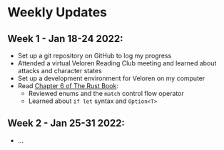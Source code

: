 # Weekly Updates

## Week 1 - Jan 18-24 2022:
* Set up a git repository on GitHub to log my progress
* Attended a virtual Veloren Reading Club meeting and learned about attacks and character states
* Set up a development environment for Veloren on my computer
* Read [Chapter 6 of The Rust Book](https://doc.rust-lang.org/stable/book/ch06-00-enums.html "Chapter 6 - The Rust Programming Language"): 
	* Reviewed enums and the `match` control flow operator
	* Learned about `if let` syntax and `Option<T>`

## Week 2 - Jan 25-31 2022:
* ...
